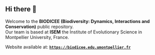 ## Hi there 👋

<!-- ![](https://raw.githubusercontent.com/rdatatoolbox/.github/main/profile/banner-rdatatoolbox_150dpi.png) -->

Welcome to the **BIODICEE (Biodiversity: Dynamics, Interactions and Conservation)** public repository. <br>
Our team is based at **ISEM** the Institute of Evolutionary Science in Montpellier University, France.


Website available at: [**`https://biodicee.edu.umontpellier.fr`**](https://biodicee.edu.umontpellier.fr)
